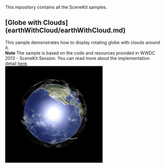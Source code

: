 This repository contains all the SceneKit samples.

## [Globe with Clouds] (earthWithCloud/earthWithCloud.md)
This sample demonstrates how to display rotating globe with clouds around it.  
**Note** The sample is based on the code and resources provided in WWDC 2013 - SceneKit Session.
You can read more about the implementation detail [here](earthWithCloud/earthWithCloud.md).
<br/>![output image ](https://github.com/shakirali/scenekitResources/blob/master/GlobeWithClouds.gif)
